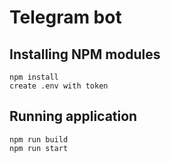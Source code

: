 # Telegram bot

## Installing NPM modules

```
npm install
create .env with token
```

## Running application

```
npm run build
npm run start
```
